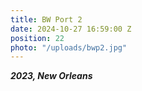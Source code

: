 ```yaml
---
title: BW Port 2
date: 2024-10-27 16:59:00 Z
position: 22
photo: "/uploads/bwp2.jpg"
---
```


***2023, New Orleans***